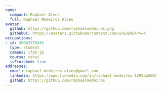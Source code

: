 ```yaml
---
name:
  compact: Raphael Alves
  full: Raphael Medeiros Alves
avatar:
  github: https://github.com/raphaelmedeiros.png
  githubUC: https://avatars.githubusercontent.com/u/626984?v=4
occupations:
- id: 20062370345
  type: student
  campus: ifpb-jp
  course: cstsi
  isFinished: true
addresses:
  email: raphael.medeiros.alves@gmail.com
  linkedin: https://www.linkedin.com/in/raphael-medeiros-1299aa260/
  github: https://github.com/raphaelmedeiros
---
```

